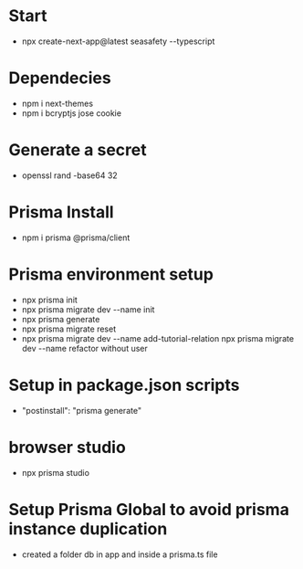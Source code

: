 # Start
- npx create-next-app@latest seasafety --typescript

# Dependecies
- npm i next-themes
- npm i bcryptjs jose cookie

# Generate a secret
- openssl rand -base64 32

# Prisma Install
- npm i prisma @prisma/client
# Prisma environment setup
- npx prisma init
- npx prisma migrate dev --name init 
- npx prisma generate
- npx prisma migrate reset
- npx prisma migrate dev --name add-tutorial-relation
npx prisma migrate dev --name refactor without user

# Setup in package.json scripts
- "postinstall": "prisma generate"

# browser studio
- npx prisma studio


# Setup Prisma Global to avoid prisma instance duplication
- created a folder db in app and inside a prisma.ts file